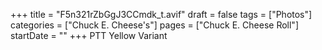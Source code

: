 +++
title = "F5n321rZbGgJ3CCmdk_t.avif"
draft = false
tags = ["Photos"]
categories = ["Chuck E. Cheese's"]
pages = ["Chuck E. Cheese Roll"]
startDate = ""
+++
PTT Yellow Variant
